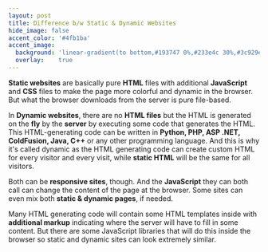 ```yaml
---
layout: post
title: Difference b/w Static & Dynamic Websites
hide_image: false
accent_color: '#4fb1ba'
accent_image:
  background: 'linear-gradient(to bottom,#193747 0%,#233e4c 30%,#3c929e 50%,#d5d5d4 70%,#cdccc8 100%)'
  overlay:    true
---
```


**Static websites** are basically pure **HTML** files with additional **JavaScript** and **CSS** files to make the page more colorful and dynamic in the browser. But what the browser downloads from the server is pure file-based.

In **Dynamic websites**, there are no **HTML files** but the HTML is generated on the **fly** by the **server** by executing some code that generates the HTML. This HTML-generating code can be written in **Python, PHP, ASP .NET, ColdFusion, Java, C++** or any other programming language. And this is why it's called dynamic as the HTML generating code can create custom HTML for every visitor and every visit, while **static HTML** will be the same for all visitors.

Both can be **responsive sites**, though. And the **JavaScript** they can both call can change the content of the page at the browser. Some sites can even mix both **static & dynamic pages**, if needed.

Many HTML generating code will contain some HTML templates inside with **additional markup** indicating where the server will have to fill in some content. But there are some JavaScript libraries that will do this inside the browser so static and dynamic sites can look extremely similar.
